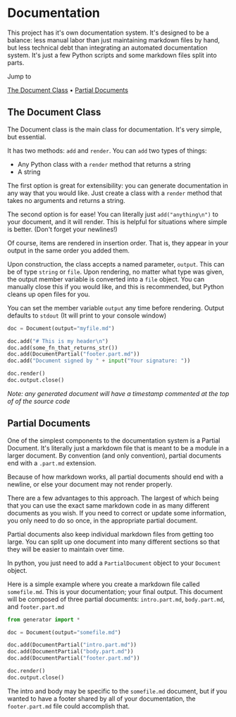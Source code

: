 <!-- Generated 2020-05-30 17:59:59.861504 -->
# Documentation

This project has it's own documentation system. It's designed
to be a balance: less manual labor than just maintaining markdown
files by hand, but less technical debt than integrating an 
automated documentation system. It's just a few Python scripts
and some markdown files split into parts.

Jump to

[The Document Class](#the-document-class) • [Partial Documents](#partial-documents)
## The Document Class

The Document class is the main class for documentation.
It's very simple, but essential.

It has two methods: `add` and `render`. You can `add`
two types of things:

* Any Python class with a `render` method that returns a string
* A string

The first option is great for extensibility: you can
generate documentation in any way that you would like.
Just create a class with a `render` method that takes
no arguments and returns a string.

The second option is for ease! You can literally just
`add("anything\n")` to your document, and it will render.
This is helpful for situations where simple is better.
(Don't forget your newlines!)

Of course, items are rendered in insertion order. That
is, they appear in your output in the same order you
added them.

Upon construction, the class accepts a named parameter,
`output`. This can be of type `string` or `file`. Upon
rendering, no matter what type was given, the output
member variable is converted into a `file` object. You
can manually close this if you would like, and this
is recommended, but Python cleans up open files for you.

You can set the member variable `output` any time before
rendering. Output defaults to `stdout` (It will print
to your console window)

```python
doc = Document(output="myfile.md")

doc.add("# This is my header\n")
doc.add(some_fn_that_returns_str())
doc.add(DocumentPartial("footer.part.md"))
doc.add("Document signed by " + input("Your signature: "))

doc.render()
doc.output.close()
```

*Note: any generated document will have a timestamp commented*
*at the top of of the source code*
## Partial Documents

One of the simplest components to the documentation system
is a Partial Document. It's literally just a markdown file
that is meant to be a module in a larger document. By
convention (and only convention), partial documents end
with a `.part.md` extension.

Because of how markdown works, all partial documents should end
with a newline, or else your document may not render properly.

There are a few advantages to this approach. The largest of
which being that you can use the exact same markdown
code in as many different documents as you wish. If you
need to correct or update some information, you only need
to do so once, in the appropriate partial document.

Partial documents also keep individual markdown files from
getting too large. You can split up one document into many
different sections so that they will be easier to maintain
over time.

In python, you just need to add a `PartialDocument` object to
your `Document` object.

Here is a simple example where you create a markdown file
called `somefile.md`. This is your documentation; your
final output. This document will be composed of three
partial documents: `intro.part.md`, `body.part.md`, and
`footer.part.md`

```python
from generator import *

doc = Document(output="somefile.md")

doc.add(DocumentPartial("intro.part.md"))
doc.add(DocumentPartial("body.part.md"))
doc.add(DocumentPartial("footer.part.md"))

doc.render()
doc.output.close()
```

The intro and body may be specific to the `somefile.md` document,
but if you wanted to have a footer shared by all of your
documentation, the `footer.part.md` file could accomplish that.
